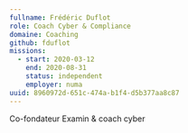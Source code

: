 ```yaml
---
fullname: Frédéric Duflot
role: Coach Cyber & Compliance
domaine: Coaching
github: fduflot
missions:
  - start: 2020-03-12
    end: 2020-08-31
    status: independent
    employer: numa
uuid: 8960972d-651c-474a-b1f4-d5b377aa8c87
---
```

Co-fondateur Examin & coach cyber